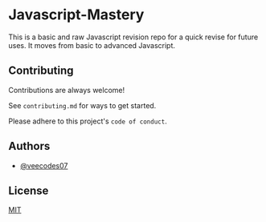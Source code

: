 # Javascript-Mastery

This is a basic and raw Javascript revision repo for a quick revise for future uses.
 It moves from basic to advanced Javascript.

## Contributing

Contributions are always welcome!

See `contributing.md` for ways to get started.

Please adhere to this project's `code of conduct`.


## Authors

- [@veecodes07](https://www.github.com/veecodes07)


## License

[MIT](https://choosealicense.com/licenses/mit/)

